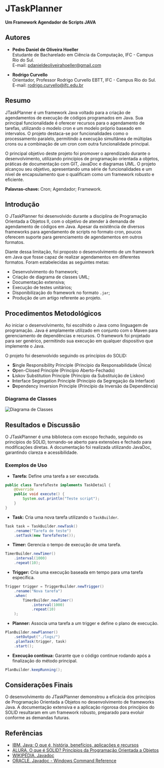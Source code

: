 
# JTaskPlanner

**Um Framework Agendador de Scripts JAVA**

## Autores

- **Pedro Daniel de Oliveira Hoeller**  
  Estudante de Bacharelado em Ciência da Computação, IFC - Campus Rio do Sul.  
  E-mail: pdanieldeoliveirahoeller@gmail.com

- **Rodrigo Curvello**  
  Orientador, Professor Rodrigo Curvello EBTT, IFC - Campus Rio do Sul.  
  E-mail: rodrigo.curvello@ifc.edu.br

## Resumo

JTaskPlanner é um framework Java voltado para a criação de agendamentos de execução de códigos programados em Java. Sua principal funcionalidade é oferecer recursos para o agendamento de tarefas, utilizando o modelo cron e um modelo próprio baseado em intervalos. O projeto destaca-se por funcionalidades como o processamento paralelo, permitindo a execução simultânea de múltiplas crons ou a combinação de um cron com outra funcionalidade principal.

O principal objetivo deste projeto foi promover o aprendizado durante o desenvolvimento, utilizando princípios de programação orientada a objetos, práticas de documentação com GIT, JavaDoc e diagramas UML. O projeto alcançou seu objetivo, apresentando uma série de funcionalidades e um nível de encapsulamento que o qualificam como um framework robusto e eficiente.

**Palavras-chave:** Cron; Agendador; Framework.

## Introdução

O JTaskPlanner foi desenvolvido durante a disciplina de Programação Orientada a Objetos II, com o objetivo de atender à demanda de agendamento de códigos em Java. Apesar da existência de diversos frameworks para agendamento de scripts no formato cron, poucos oferecem suporte para gerenciamento de agendamentos em outros formatos.

Diante dessa limitação, foi proposto o desenvolvimento de um framework em Java que fosse capaz de realizar agendamentos em diferentes formatos. Foram estabelecidas as seguintes metas:

- Desenvolvimento do framework;
- Criação de diagrama de classes UML;
- Documentação extensiva;
- Execução de testes unitários;
- Disponibilização do framework no formato `.jar`;
- Produção de um artigo referente ao projeto.

## Procedimentos Metodológicos

Ao iniciar o desenvolvimento, foi escolhido o Java como linguagem de programação. Java é amplamente utilizado em conjunto com o Maven para gerenciamento de dependências e recursos. O framework foi projetado para ser genérico, permitindo sua execução em qualquer dispositivo que implemente o Java.

O projeto foi desenvolvido seguindo os princípios do SOLID:

- **S**ingle Responsibility Principle (Princípio da Responsabilidade Única)
- **O**pen-Closed Principle (Princípio Aberto-Fechado)
- **L**iskov Substitution Principle (Princípio da Substituição de Liskov)
- **I**nterface Segregation Principle (Princípio da Segregação da Interface)
- **D**ependency Inversion Principle (Princípio da Inversão da Dependência)

### Diagrama de Classes

![Diagrama de Classes](https://www.plantuml.com/plantuml/dsvg/hLLDRzim3BtxL-ZeOCrXzouerZN0W6ujkc8xgpAJ295bGwAI5aF_-qpBTJcLpIxB8RRv-F4eFaaN4NN0rBggrsQljw1CwBpwNQdXPvoEKLqEXgl7Fa2CTeRejrG_C5Y_LQtr2U6jVTUbyDRQwAURpRVEuqx8L9fPo2-0_GnzA6ZLaoVCbWNpVUWw1zghLgFPGQmljGFVw30aHbYmUeNZse9hNb9lwEDCMO_ge5rYSIKPPJf_W81rTdckdgjvUNkdlOV0LrZT3hRFoRg6x8nDH8tMg6iRyVmsnwt6196LdfmcN7auJgzKlVGwTBPHUu3-Bda_D5Kl5Ev2TupggqS88VK8pTMZWHw7FYRszC_PvlII4Bg4VK9c7wbdSALSjuqCkmzskuMWC3yvekDUeOvyt5E5BU3DM8HtDrEACye98NUTgbAYwPLdoWiKNx6297SbbfI6dd8E0kPU9BuqIt8eovofas4cl0hUPEL94JCLrAH5BjUkxHsWVd2mJfW2dFyS75TAnoTlriaRchv4VPapmYEOXC0wP-0nM8JhOTRttTewa3O19PtqOqbt6srWRE0BeBQEe9ahBpZdOdAaC4cBNhV0h2mxLM_6Lr5VtuT0QPuPODcv3qjFafY_wj991V3_oCErmpc_qtnvSh3jJZ2T2FGKvs1R2kG9oSANamOq-WcdP80UD1Q-Wv6IHFL9BJyoh3mYXq_UDzNDOZXeLrEY26PHUambwtU15xQHUv2HfcB5mMPWZfJk3HllMDqYUeB-NXIX_DsqC48I1l8bBBiKT_wxzrpPRZ41eaGMYKu6X8b94YHYfpH8E8bmV15LI8TUgKDkApUsBCRa1ybjj8iCpTMppeLBGDwBfLTnVZBak0DVinAB_tUWCEabUKPaPys_5KkMl7p1POHpvwFbGpWvtEoHnvjV-O1VqELobIbL-GRBbemMDhhqwO--sA5QZU5aB5HSNO1lKkl-0000](https://www.plantuml.com/plantuml/dsvg/hLLDRzim3BtxL-ZeOCrXzouerZN0W6ujkc8xgpAJ295bGwAI5aF_-qpBTJcLpIxB8RRv-F4eFaaN4NN0rBggrsQljw1CwBpwNQdXPvoEKLqEXgl7Fa2CTeRejrG_C5Y_LQtr2U6jVTUbyDRQwAURpRVEuqx8L9fPo2-0_GnzA6ZLaoVCbWNpVUWw1zghLgFPGQmljGFVw30aHbYmUeNZse9hNb9lwEDCMO_ge5rYSIKPPJf_W81rTdckdgjvUNkdlOV0LrZT3hRFoRg6x8nDH8tMg6iRyVmsnwt6196LdfmcN7auJgzKlVGwTBPHUu3-Bda_D5Kl5Ev2TupggqS88VK8pTMZWHw7FYRszC_PvlII4Bg4VK9c7wbdSALSjuqCkmzskuMWC3yvekDUeOvyt5E5BU3DM8HtDrEACye98NUTgbAYwPLdoWiKNx6297SbbfI6dd8E0kPU9BuqIt8eovofas4cl0hUPEL94JCLrAH5BjUkxHsWVd2mJfW2dFyS75TAnoTlriaRchv4VPapmYEOXC0wP-0nM8JhOTRttTewa3O19PtqOqbt6srWRE0BeBQEe9ahBpZdOdAaC4cBNhV0h2mxLM_6Lr5VtuT0QPuPODcv3qjFafY_wj991V3_oCErmpc_qtnvSh3jJZ2T2FGKvs1R2kG9oSANamOq-WcdP80UD1Q-Wv6IHFL9BJyoh3mYXq_UDzNDOZXeLrEY26PHUambwtU15xQHUv2HfcB5mMPWZfJk3HllMDqYUeB-NXIX_DsqC48I1l8bBBiKT_wxzrpPRZ41eaGMYKu6X8b94YHYfpH8E8bmV15LI8TUgKDkApUsBCRa1ybjj8iCpTMppeLBGDwBfLTnVZBak0DVinAB_tUWCEabUKPaPys_5KkMl7p1POHpvwFbGpWvtEoHnvjV-O1VqELobIbL-GRBbemMDhhqwO--sA5QZU5aB5HSNO1lKkl-0000)](https://www.plantuml.com/plantuml/dsvg/hLLDRzim3BtxL-ZeOCrXzouerZN0W6ujkc8xgpAJ295bGwAI5aF_-qpBTJcLpIxB8RRv-F4eFaaN4NN0rBggrsQljw1CwBpwNQdXPvoEKLqEXgl7Fa2CTeRejrG_C5Y_LQtr2U6jVTUbyDRQwAURpRVEuqx8L9fPo2-0_GnzA6ZLaoVCbWNpVUWw1zghLgFPGQmljGFVw30aHbYmUeNZse9hNb9lwEDCMO_ge5rYSIKPPJf_W81rTdckdgjvUNkdlOV0LrZT3hRFoRg6x8nDH8tMg6iRyVmsnwt6196LdfmcN7auJgzKlVGwTBPHUu3-Bda_D5Kl5Ev2TupggqS88VK8pTMZWHw7FYRszC_PvlII4Bg4VK9c7wbdSALSjuqCkmzskuMWC3yvekDUeOvyt5E5BU3DM8HtDrEACye98NUTgbAYwPLdoWiKNx6297SbbfI6dd8E0kPU9BuqIt8eovofas4cl0hUPEL94JCLrAH5BjUkxHsWVd2mJfW2dFyS75TAnoTlriaRchv4VPapmYEOXC0wP-0nM8JhOTRttTewa3O19PtqOqbt6srWRE0BeBQEe9ahBpZdOdAaC4cBNhV0h2mxLM_6Lr5VtuT0QPuPODcv3qjFafY_wj991V3_oCErmpc_qtnvSh3jJZ2T2FGKvs1R2kG9oSANamOq-WcdP80UD1Q-Wv6IHFL9BJyoh3mYXq_UDzNDOZXeLrEY26PHUambwtU15xQHUv2HfcB5mMPWZfJk3HllMDqYUeB-NXIX_DsqC48I1l8bBBiKT_wxzrpPRZ41eaGMYKu6X8b94YHYfpH8E8bmV15LI8TUgKDkApUsBCRa1ybjj8iCpTMppeLBGDwBfLTnVZBak0DVinAB_tUWCEabUKPaPys_5KkMl7p1POHpvwFbGpWvtEoHnvjV-O1VqELobIbL-GRBbemMDhhqwO--sA5QZU5aB5HSNO1lKkl-0000))

## Resultados e Discussão

O JTaskPlanner é uma biblioteca com escopo fechado, seguindo os princípios do SOLID, tornando-se aberto para extensões e fechado para modificações diretas. A documentação foi realizada utilizando JavaDoc, garantindo clareza e acessibilidade.

### Exemplos de Uso

- **Tarefa:** Define uma tarefa a ser executada.

```java
public class TarefaTeste implements TaskDetail {
    @Override
    public void execute() {
        System.out.println("Teste script");
    }
}
```

- **Task:** Cria uma nova tarefa utilizando o `TaskBuilder`.

```java
Task task = TaskBuilder.newTask()
    .rename("Tarefa de teste")
    .setTask(new TarefaTeste());
```

- **Timer:** Gerencia o tempo de execução de uma tarefa.

```java
TimerBuilder.newTimer()
    .interval(1000)
    .repeat(10);
```

- **Trigger:** Cria uma execução baseada em tempo para uma tarefa específica.

```java
Trigger trigger = TriggerBuilder.newTrigger()
    .rename("Nova tarefa")
    .when(
        TimerBuilder.newTimer()
            .interval(1000)
            .repeat(10)
    );
```

- **Planner:** Associa uma tarefa a um trigger e define o plano de execução.

```java
PlanBuilder.newPlanner()
    .setOutput("./logs/")
    .planTask(trigger, task)
    .start();
```

- **Execução contínua:** Garante que o código continue rodando após a finalização do método principal.

```java
PlanBuilder.keepRunning();
```

## Considerações Finais

O desenvolvimento do JTaskPlanner demonstrou a eficácia dos princípios de Programação Orientada a Objetos no desenvolvimento de frameworks Java. A documentação extensiva e a aplicação rigorosa dos princípios do SOLID resultaram em um framework robusto, preparado para evoluir conforme as demandas futuras.

## Referências

- [IBM. Java: O que é, história, benefícios, aplicações e recursos](https://www.ibm.com/br-pt/topics/java)
- [ALURA. O que é SOLID? Princípios da Programação Orientada a Objetos](https://www.alura.com.br/artigos/solid)
- [WIKIPÉDIA. Javadoc](https://pt.wikipedia.org/wiki/Javadoc)
- [ORACLE. Javadoc - Windows Command Reference](https://docs.oracle.com/javase/8/docs/technotes/tools/windows/javadoc.html)
